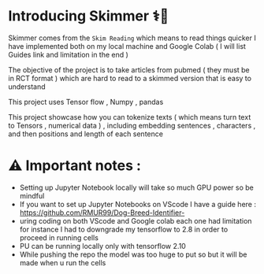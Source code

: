 
#  Introducing Skimmer ⚕️📑 
Skimmer comes from the `Skim Reading` which means to read things quicker 
I have implemented both on my local machine and Google Colab  ( I will list Guides link and limitation in the end ) 

The objective of the project is to take articles from pubmed ( they must be in RCT format ) which are hard to read to a skimmed version that is easy to understand 

This project uses Tensor flow , Numpy , pandas 

This project showcase how you can tokenize texts ( which means turn text to Tensors , numerical data ) , including embedding sentences , characters , and then positions and length of each sentence 

 

# ⚠️ Important notes : 
 *  Setting up Jupyter Notebook locally will take so much GPU power so be mindful 
 *  If you want to set up Jupyter Notebooks on VScode I have a guide here : https://github.com/RMUR99/Dog-Breed-Identifier-
 *  uring coding on both VScode and Google colab each one had limitation for instance I had to downgrade my tensorflow to 2.8 in order to proceed in running cells 
 *  PU can be running locally only with tensorflow 2.10 
 *  While pushing the repo the model was too huge to put so but it will be made when u run the cells
